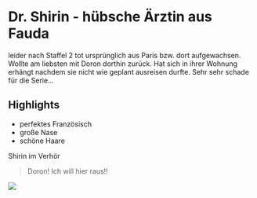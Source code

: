 # Dr. Shirin - hübsche Ärztin aus Fauda

leider nach Staffel 2 tot 
ursprünglich aus Paris bzw. dort aufgewachsen. Wollte am liebsten mit Doron dorthin zurück.
Hat sich in ihrer Wohnung erhängt nachdem sie nicht wie geplant ausreisen durfte. Sehr sehr schade für die Serie... 

## Highlights
* perfektes Französisch
* große Nase
* schöne Haare

Shirin im Verhör

> Doron!
> Ich will hier raus!!

<img src = "https://upload.wikimedia.org/wikipedia/commons/6/62/Laetitia_Eido.jpg"/>

